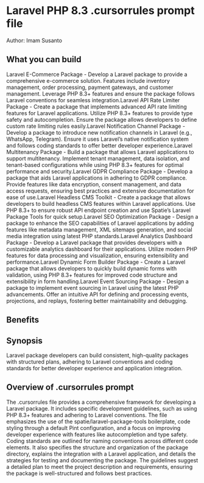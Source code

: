 # Laravel PHP 8.3 .cursorrules prompt file

Author: Imam Susanto

## What you can build
Laravel E-Commerce Package - Develop a Laravel package to provide a comprehensive e-commerce solution. Features include inventory management, order processing, payment gateways, and customer management. Leverage PHP 8.3+ features and ensure the package follows Laravel conventions for seamless integration.Laravel API Rate Limiter Package - Create a package that implements advanced API rate limiting features for Laravel applications. Utilize PHP 8.3+ features to provide type safety and autocompletion. Ensure the package allows developers to define custom rate limiting rules easily.Laravel Notification Channel Package - Develop a package to introduce new notification channels in Laravel (e.g., WhatsApp, Telegram). Ensure it uses Laravel’s native notification system and follows coding standards to offer better developer experience.Laravel Multitenancy Package - Build a package that allows Laravel applications to support multitenancy. Implement tenant management, data isolation, and tenant-based configurations while using PHP 8.3+ features for optimal performance and security.Laravel GDPR Compliance Package - Develop a package that aids Laravel applications in adhering to GDPR compliance. Provide features like data encryption, consent management, and data access requests, ensuring best practices and extensive documentation for ease of use.Laravel Headless CMS Toolkit - Create a package that allows developers to build headless CMS features within Laravel applications. Use PHP 8.3+ to ensure robust API endpoint creation and use Spatie’s Laravel Package Tools for quick setup.Laravel SEO Optimization Package - Design a package to enhance the SEO capabilities of Laravel applications by adding features like metadata management, XML sitemaps generation, and social media integration using latest PHP standards.Laravel Analytics Dashboard Package - Develop a Laravel package that provides developers with a customizable analytics dashboard for their applications. Utilize modern PHP features for data processing and visualization, ensuring extensibility and performance.Laravel Dynamic Form Builder Package - Create a Laravel package that allows developers to quickly build dynamic forms with validation, using PHP 8.3+ features for improved code structure and extensibility in form handling.Laravel Event Sourcing Package - Design a package to implement event sourcing in Laravel using the latest PHP advancements. Offer an intuitive API for defining and processing events, projections, and replays, fostering better maintainability and debugging.

## Benefits


## Synopsis
Laravel package developers can build consistent, high-quality packages with structured plans, adhering to Laravel conventions and coding standards for better developer experience and application integration.

## Overview of .cursorrules prompt
The .cursorrules file provides a comprehensive framework for developing a Laravel package. It includes specific development guidelines, such as using PHP 8.3+ features and adhering to Laravel conventions. The file emphasizes the use of the spatie/laravel-package-tools boilerplate, code styling through a default Pint configuration, and a focus on improving developer experience with features like autocompletion and type safety. Coding standards are outlined for naming conventions across different code elements. It also specifies the structure and organization of the package directory, explains the integration with a Laravel application, and details the strategies for testing and documenting the package. The guidelines suggest a detailed plan to meet the project description and requirements, ensuring the package is well-structured and follows best practices.

